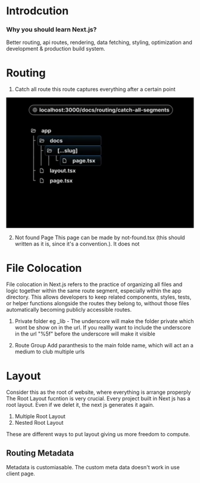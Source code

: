 # Introdcution
 ### Why you should learn Next.js? 
 Better routing, api routes, rendering, data fetching, styling, optimization and development & production build system. 
 

# Routing
1. Catch all route
this route captures everything after a certain point 

![alt text](image.png)

2. Not found Page 
This page can be made by 
not-found.tsx (this should written as it is, since it's a convention.). It does not

# File Colocation
File colocation in Next.js refers to the practice of organizing all files and logic together within the same route segment, especially within the app directory. This allows developers to keep related components, styles, tests, or helper functions alongside the routes they belong to, without those files automatically becoming publicly accessible routes.

1. Private folder 
eg _lib - The underscore will make the folder private which wont be show on in the url. 
If you reallly want to include the underscore in the url "%5f" before the underscore will make it visible 

2. Route Group 
Add paranthesis to the main folde name, which will act an a medium to club multiple urls 


# Layout 
Consider this as the root of website, where everything is arrange properply 
The Root Layout fucntion is very crucial. Every project built in Next js has a root layout. Even if we delet it, the next js generates it again. 

1. Multiple Root Layout 
2. Nested Root Layout 

These are different ways to put layout giving us more freedom to compute. 

## Routing Metadata 
Metadata is customiasable. The custom meta data doesn't work in use client page. 



